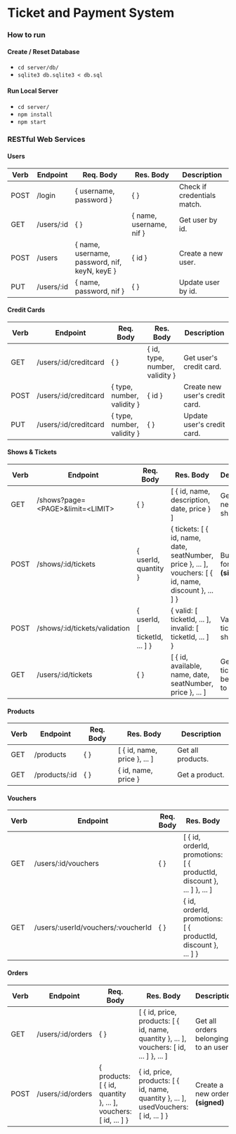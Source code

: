 # Ticket and Payment System

### How to run

#### Create / Reset Database

 * `cd server/db/`
 * `sqlite3 db.sqlite3 < db.sql`

#### Run Local Server

 * `cd server/`
 * `npm install`
 * `npm start`

### RESTful Web Services

#### Users

| Verb  | Endpoint | Req. Body | Res. Body | Description |
| ----- | -------- | --------- | --------- | ----------- |
| POST | /login | { username, password } | { } | Check if credentials match. |
| GET   | /users/:id | { } | { name, username, nif } | Get user by id. |
| POST | /users | { name, username, password, nif, keyN, keyE } | { id } | Create a new user. |
| PUT | /users/:id | { name, password, nif } | { } | Update user by id. |

#### Credit Cards

| Verb  | Endpoint | Req. Body | Res. Body | Description |
| ----- | -------- | --------- | --------- | ----------- |
| GET   | /users/:id/creditcard | { } | { id, type, number, validity } | Get user's credit card. |
| POST | /users/:id/creditcard | { type, number, validity } | { id } | Create new user's credit card. |
| PUT | /users/:id/creditcard | { type, number, validity } | { } | Update user's credit card. |

#### Shows & Tickets

| Verb  | Endpoint | Req. Body | Res. Body | Description |
| ----- | -------- | --------- | --------- | ----------- |
| GET | /shows?page=\<PAGE\>&limit=\<LIMIT\> | { } | [ { id, name, description, date, price } ] | Get the next airing shows. |
| POST | /shows/:id/tickets | { userId, quantity } | { tickets: [ { id, name, date, seatNumber, price }, ... ], vouchers: [ { id, name, discount }, ... ] } | Buy tickets for a show. **(signed)** |
| POST | /shows/:id/tickets/validation | { userId, [ ticketId, ... ] } | { valid: [ ticketId, ... ], invalid: [ ticketId, ... ] } | Validate tickets for a show. |
| GET | /users/:id/tickets | { } | [ { id, available, name, date, seatNumber, price }, ... ] | Get all tickets belonging to a user. |

#### Products

| Verb  | Endpoint | Req. Body | Res. Body | Description |
| ----- | -------- | --------- | --------- | ----------- |
| GET | /products | { } | [ { id, name, price }, ... ] | Get all products. |
| GET | /products/:id | { } | { id, name, price } | Get a product. |

#### Vouchers

| Verb  | Endpoint | Req. Body | Res. Body | Description |
| ----- | -------- | --------- | --------- | ----------- |
| GET | /users/:id/vouchers | { } | [ { id, orderId, promotions: [ { productId, discount }, ... ] }, ... ] | Get all vouchers belonging to an user. |
| GET | /users/:userId/vouchers/:voucherId | { } | { id, orderId, promotions: [ { productId, discount }, ... ] } | Get a voucher belonging to an user. |

#### Orders

| Verb  | Endpoint | Req. Body | Res. Body | Description |
| ----- | -------- | --------- | --------- | ----------- |
| GET | /users/:id/orders | { } | [ { id, price, products: [ { id, name, quantity }, ... ], vouchers: [ id, ... ] }, ... ] | Get all orders belonging to an user. |
| POST | /users/:id/orders | { products: [ { id, quantity }, ... ], vouchers: [ id, ... ] } | { id, price, products: [ { id, name, quantity }, ... ], usedVouchers: [ id, ... ] } | Create a new order. **(signed)** |